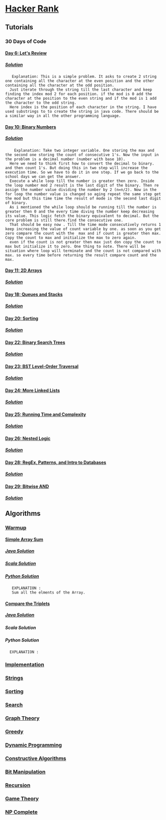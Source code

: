# [Hacker Rank](https://www.hackerrank.com/)

## Tutorials

### 30 Days of Code
        
#### [Day 6: Let's Review](https://www.hackerrank.com/challenges/30-review-loop/problem)
##### [*Solution*](https://github.com/gauravprasad/coding-challenge-hackerrank/blob/master/src/main/java/com/gprasad/hackerrank/javasol/tutorial/thirtydaysofcode/Day6LetsReview.java)
       Explanation: This is a simple problem. It asks to create 2 string one containing all the character at the even position and the other containing all the character at the odd position. 
      Just iterate through the string till the last character and keep finding the index mod 2 for each position. if the mod is 0 add the character at the position to the even string and if the mod is 1 add the character to the odd string. 
      Here index is the position of each character in the string. I have used substrings to to create the string in java code. There should be a similar way in all the other programming language.
     
#### [Day 10: Binary Numbers](https://www.hackerrank.com/challenges/30-binary-numbers/problem)
##### [*Solution*](https://github.com/gauravprasad/coding-challenge-hackerrank/blob/master/src/main/java/com/gprasad/hackerrank/javasol/tutorial/thirtydaysofcode/Day10BinaryNumbers.java)
        Explanation: Take two integer variable. One storing the max and the second one storing the count of consecutive 1's. Now the input in the problem is a decimal number (number with base 10). 
      Here we need to think first how to convert the decimal to binary. and then count 1's. But doing this in two step will increase the execution time. So we have to do it in one step. If we go back to the school days we can get the answer.
      Execute a while loop till the number is greater then zero. Inside the loop number mod 2 result is the last digit of the binary. Then re assign the number value dividing the number by 2 (n=n/2). Now in the for loop the number value is changed so aging repeat the same step get the mod but this time time the result of mode is the second last digit of binary.
      As i mentioned the while loop should be running till the number is greater then 0 and the every time diving the number keep decreasing its value. This logic fetch the binary equivalent to decimal. But the core problem is still there.find the consecutive one.
      That should be easy now . Till the time mode consecutively returns 1 keep increasing the value of count variable by one. as soon as you get zero compare the count with the  max and if count is greater then max. Copy the count to max and initialize the max to zero again.
      even if the count is not greater then max just don copy the count to max but initialize it to zero. One thing to note. There will be situation where loop will terminate and the count is not compared with max. so every time before returning the result compare count and the max. 
    
#### [Day 11: 2D Arrays](https://www.hackerrank.com/challenges/30-2d-arrays/problem)
##### [*Solution*](https://github.com/gauravprasad/coding-challenge-hackerrank/blob/master/src/main/java/com/gprasad/hackerrank/javasol/tutorial/thirtydaysofcode/Day112DArrays.java)

#### [Day 18: Queues and Stacks](https://www.hackerrank.com/challenges/30-queues-stacks/problem)
##### [*Solution*](https://github.com/gauravprasad/coding-challenge-hackerrank/blob/master/src/main/java/com/gprasad/hackerrank/javasol/tutorial/thirtydaysofcode/Day18QueuesandStacks.java) 

#### [Day 20: Sorting](https://www.hackerrank.com/challenges/30-sorting/problem)
##### [*Solution*](https://github.com/gauravprasad/coding-challenge-hackerrank/blob/master/src/main/java/com/gprasad/hackerrank/javasol/tutorial/thirtydaysofcode/Day18QueuesandStacks.java)

#### [Day 22: Binary Search Trees](https://www.hackerrank.com/challenges/30-binary-search-trees/problem)
##### [*Solution*](https://github.com/gauravprasad/coding-challenge-hackerrank/blob/master/src/main/java/com/gprasad/hackerrank/javasol/tutorial/thirtydaysofcode/Day22BinarySearchTrees.java)

#### [Day 23: BST Level-Order Traversal](https://www.hackerrank.com/challenges/30-binary-trees/problem)
##### [*Solution*](https://github.com/gauravprasad/coding-challenge-hackerrank/blob/master/src/main/java/com/gprasad/hackerrank/javasol/tutorial/thirtydaysofcode/Day23BSTLevelOrderTraversal.java)

#### [Day 24: More Linked Lists](https://www.hackerrank.com/challenges/30-linked-list-deletion/problem)
##### [*Solution*](https://github.com/gauravprasad/coding-challenge-hackerrank/blob/master/src/main/java/com/gprasad/hackerrank/javasol/tutorial/thirtydaysofcode/Day24MoreLinkedLists.java)

#### [Day 25: Running Time and Complexity](https://www.hackerrank.com/challenges/30-running-time-and-complexity/problem)
##### [*Solution*](https://github.com/gauravprasad/coding-challenge-hackerrank/blob/master/src/main/java/com/gprasad/hackerrank/javasol/tutorial/thirtydaysofcode/Day25RunningTimeAndComplexity.java)

#### [Day 26: Nested Logic](https://www.hackerrank.com/challenges/30-nested-logic/problem)
##### [*Solution*](https://github.com/gauravprasad/coding-challenge-hackerrank/blob/master/src/main/java/com/gprasad/hackerrank/javasol/tutorial/thirtydaysofcode/Day26NestedLogic.java)

#### [Day 28: RegEx, Patterns, and Intro to Databases](https://www.hackerrank.com/challenges/30-regex-patterns/problem)
##### [*Solution*](https://github.com/gauravprasad/coding-challenge-hackerrank/blob/master/src/main/java/com/gprasad/hackerrank/javasol/tutorial/thirtydaysofcode/Day28RegExPatternsAndIntroToDatabases.java)

#### [Day 29: Bitwise AND](https://www.hackerrank.com/challenges/30-bitwise-and/problem)
##### [*Solution*](https://github.com/gauravprasad/coding-challenge-hackerrank/blob/master/src/main/java/com/gprasad/hackerrank/javasol/tutorial/thirtydaysofcode/Day29BitwiseAND.java)


## Algorithms

### [Warmup](https://www.hackerrank.com/domains/algorithms/warmup)

#### [Simple Array Sum](https://www.hackerrank.com/challenges/simple-array-sum)
##### [*Java Solution*](https://github.com/gauravprasad/coding-challenge-hackerrank/blob/master/src/main/java/com/gprasad/hackerrank/javasol/algo/warmup/SimpleArraySum.java)
##### [*Scala Solution*](https://github.com/gauravprasad/coding-challenge-hackerrank/blob/master/src/main/scala/com/gprasad/hackerrank/scalasol/algo/warmup/SimpleArraySum.scala)
##### [*Python Solution*](https://github.com/gauravprasad/coding-challenge-hackerrank/blob/master/src/main/python/com/gprasad/hackerrank/py/algo/warmup/SimpleArraySum.py)
       EXPLANATION :
       Sum all the elments of the Array.

#### [Compare the Triplets](https://www.hackerrank.com/challenges/compare-the-triplets)
##### [*Java Solution*](https://github.com/gauravprasad/coding-challenge-hackerrank/blob/master/src/main/java/com/gprasad/hackerrank/javasol/algo/warmup/CompareTheTriplets.java)
##### *Scala Solution*
##### *Python Solution*
      EXPLANATION :
             

### [Implementation](https://www.hackerrank.com/domains/algorithms/implementation)
### [Strings](https://www.hackerrank.com/domains/algorithms/strings)
### [Sorting](https://www.hackerrank.com/domains/algorithms/arrays-and-sorting)
### [Search](https://www.hackerrank.com/domains/algorithms/search)
### [Graph Theory](https://www.hackerrank.com/domains/algorithms/graph-theory)
### [Greedy](https://www.hackerrank.com/domains/algorithms/greedy)
### [Dynamic Programming](https://www.hackerrank.com/domains/algorithms/dynamic-programming)
### [Constructive Algorithms](https://www.hackerrank.com/domains/algorithms/constructive-algorithms)
### [Bit Manipulation](https://www.hackerrank.com/domains/algorithms/bit-manipulation)
### [Recursion](https://www.hackerrank.com/domains/algorithms/recursion)
### [Game Theory](https://www.hackerrank.com/domains/algorithms/game-theory)
### [NP Complete](https://www.hackerrank.com/domains/algorithms/np-complete-problems)
